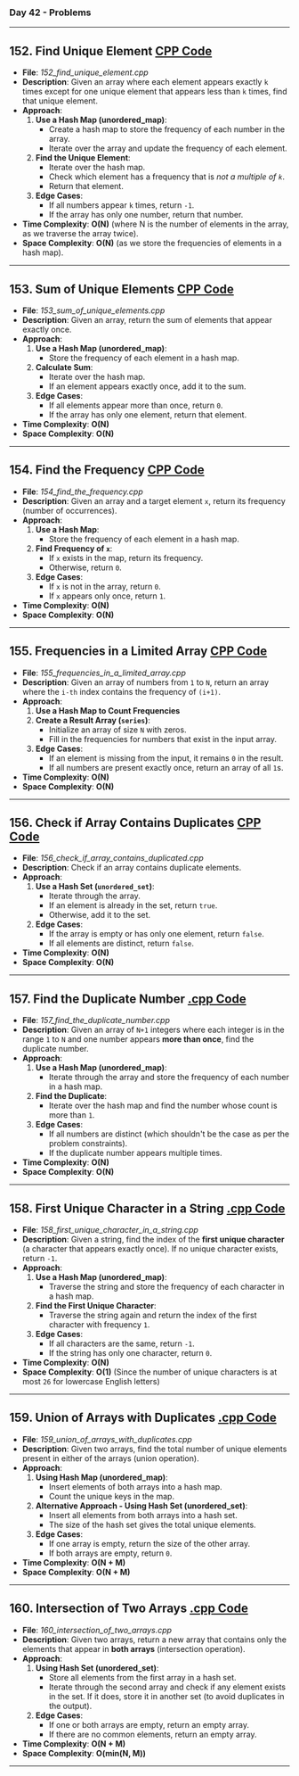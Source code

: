 ### Day 42 - Problems

---

## 152. **Find Unique Element** [CPP Code](./_152_find_unique_element.cpp)  
- **File**: _152_find_unique_element.cpp_  
- **Description**: Given an array where each element appears exactly `k` times except for one unique element that appears less than `k` times, find that unique element.  
- **Approach**:  
  1. **Use a Hash Map (unordered_map)**:  
     - Create a hash map to store the frequency of each number in the array.  
     - Iterate over the array and update the frequency of each element.  
  2. **Find the Unique Element**:  
     - Iterate over the hash map.  
     - Check which element has a frequency that is *not a multiple of `k`*.  
     - Return that element.  
  3. **Edge Cases**:  
     - If all numbers appear `k` times, return `-1`.  
     - If the array has only one number, return that number.  
- **Time Complexity**: **O(N)** (where N is the number of elements in the array, as we traverse the array twice).  
- **Space Complexity**: **O(N)** (as we store the frequencies of elements in a hash map).  

---

## 153. **Sum of Unique Elements** [CPP Code](./_153_sum_of_unique_elements.cpp)  
- **File**: _153_sum_of_unique_elements.cpp_  
- **Description**: Given an array, return the sum of elements that appear exactly once.  
- **Approach**:  
  1. **Use a Hash Map (unordered_map)**:  
     - Store the frequency of each element in a hash map.  
  2. **Calculate Sum**:  
     - Iterate over the hash map.  
     - If an element appears exactly once, add it to the sum.  
  3. **Edge Cases**:  
     - If all elements appear more than once, return `0`.  
     - If the array has only one element, return that element.  
- **Time Complexity**: **O(N)**  
- **Space Complexity**: **O(N)**  

---

## 154. **Find the Frequency** [CPP Code](./_154_find_the_frequency.cpp)  
- **File**: _154_find_the_frequency.cpp_  
- **Description**: Given an array and a target element `x`, return its frequency (number of occurrences).  
- **Approach**:  
  1. **Use a Hash Map**:  
     - Store the frequency of each element in a hash map.  
  2. **Find Frequency of `x`**:  
     - If `x` exists in the map, return its frequency.  
     - Otherwise, return `0`.  
  3. **Edge Cases**:  
     - If `x` is not in the array, return `0`.  
     - If `x` appears only once, return `1`.  
- **Time Complexity**: **O(N)**  
- **Space Complexity**: **O(N)**  

---

## 155. **Frequencies in a Limited Array** [CPP Code](./_155_frequencies_in_a_limited_array.cpp)  
- **File**: _155_frequencies_in_a_limited_array.cpp_  
- **Description**: Given an array of numbers from `1` to `N`, return an array where the `i-th` index contains the frequency of `(i+1)`.  
- **Approach**:  
  1. **Use a Hash Map to Count Frequencies**  
  2. **Create a Result Array (`series`)**:  
     - Initialize an array of size `N` with zeros.  
     - Fill in the frequencies for numbers that exist in the input array.  
  3. **Edge Cases**:  
     - If an element is missing from the input, it remains `0` in the result.  
     - If all numbers are present exactly once, return an array of all `1`s.  
- **Time Complexity**: **O(N)**  
- **Space Complexity**: **O(N)**  

---

## 156. **Check if Array Contains Duplicates** [CPP Code](./_156_check_if_array_contains_duplicated.cpp)  
- **File**: _156_check_if_array_contains_duplicated.cpp_  
- **Description**: Check if an array contains duplicate elements.  
- **Approach**:  
  1. **Use a Hash Set (`unordered_set`)**:  
     - Iterate through the array.  
     - If an element is already in the set, return `true`.  
     - Otherwise, add it to the set.  
  2. **Edge Cases**:  
     - If the array is empty or has only one element, return `false`.  
     - If all elements are distinct, return `false`.  
- **Time Complexity**: **O(N)**  
- **Space Complexity**: **O(N)**  

---

## 157. Find the Duplicate Number [.cpp Code](./_157_find_the_duplicate_number.cpp)  
- **File**: _157_find_the_duplicate_number.cpp_  
- **Description**: Given an array of `N+1` integers where each integer is in the range `1` to `N` and one number appears **more than once**, find the duplicate number.  
- **Approach**:  
  1. **Use a Hash Map (unordered_map)**:  
     - Iterate through the array and store the frequency of each number in a hash map.  
  2. **Find the Duplicate**:  
     - Iterate over the hash map and find the number whose count is more than `1`.  
  3. **Edge Cases**:  
     - If all numbers are distinct (which shouldn't be the case as per the problem constraints).  
     - If the duplicate number appears multiple times.  
- **Time Complexity**: **O(N)**  
- **Space Complexity**: **O(N)**  

---

## 158. First Unique Character in a String [.cpp Code](./_158_first_unique_character_in_a_string.cpp)  
- **File**: _158_first_unique_character_in_a_string.cpp_  
- **Description**: Given a string, find the index of the **first unique character** (a character that appears exactly once). If no unique character exists, return `-1`.  
- **Approach**:  
  1. **Use a Hash Map (unordered_map)**:  
     - Traverse the string and store the frequency of each character in a hash map.  
  2. **Find the First Unique Character**:  
     - Traverse the string again and return the index of the first character with frequency `1`.  
  3. **Edge Cases**:  
     - If all characters are the same, return `-1`.  
     - If the string has only one character, return `0`.  
- **Time Complexity**: **O(N)**  
- **Space Complexity**: **O(1)** (Since the number of unique characters is at most `26` for lowercase English letters)  

---

## 159. Union of Arrays with Duplicates [.cpp Code](./_159_union_of_arrays_with_duplicates.cpp)  
- **File**: _159_union_of_arrays_with_duplicates.cpp_  
- **Description**: Given two arrays, find the total number of unique elements present in either of the arrays (union operation).  
- **Approach**:  
  1. **Using Hash Map (unordered_map)**:  
     - Insert elements of both arrays into a hash map.  
     - Count the unique keys in the map.  
  2. **Alternative Approach - Using Hash Set (unordered_set)**:  
     - Insert all elements from both arrays into a hash set.  
     - The size of the hash set gives the total unique elements.  
  3. **Edge Cases**:  
     - If one array is empty, return the size of the other array.  
     - If both arrays are empty, return `0`.  
- **Time Complexity**: **O(N + M)**  
- **Space Complexity**: **O(N + M)**  

---

## 160. Intersection of Two Arrays [.cpp Code](./_160_intersection_of_two_arrays.cpp)  
- **File**: _160_intersection_of_two_arrays.cpp_  
- **Description**: Given two arrays, return a new array that contains only the elements that appear in **both arrays** (intersection operation).  
- **Approach**:  
  1. **Using Hash Set (unordered_set)**:  
     - Store all elements from the first array in a hash set.  
     - Iterate through the second array and check if any element exists in the set. If it does, store it in another set (to avoid duplicates in the output).  
  2. **Edge Cases**:  
     - If one or both arrays are empty, return an empty array.  
     - If there are no common elements, return an empty array.  
- **Time Complexity**: **O(N + M)**  
- **Space Complexity**: **O(min(N, M))**  

---
